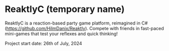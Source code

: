 # ReaktlyC (temporary name)

ReaktlyC is a reaction-based party game platform, reimagined in C# (https://github.com/HiImDanix/Reaktly). Compete with friends in fast-paced mini-games that test your reflexes and quick thinking!

Project start date: 26th of July, 2024
